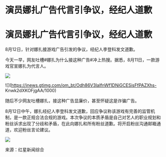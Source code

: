 # 演员娜扎广告代言引争议，经纪人道歉

# 演员娜扎广告代言引争议，经纪人道歉

8月12日，针对娜扎接游戏广告引发的争议，经纪人李登科发文道歉。

今天一早，网友吐槽#娜扎为什么接这种广告#冲上热搜。据悉，8月11日，一款游戏官宣娜扎为代言人。

![](https://inews.gtimg.com/om_bt/OQ5QR06LOjF8Vge1pO6DDozrARzYH1uiBFU2lJBoE2148AA/1000)

![](https://inews.gtimg.com/om_bt/Odh86V3laIfnWf1DNiGCESisFfPAZXhs-
Knwk2dXKOFjgAA/1000)

随后不少网友吐槽娜扎，接这种广告显廉价，甚至怀疑这是诈骗广告。

8月12日中午，娜扎经纪人李登科发文道歉，回应争议称该游戏有完善的监管机制，是一款正规合法合规的游戏。本次争议的本质矛盾是自己对艺人的职业规划和粉丝诉求出现了分歧和矛盾，在此向娜扎和所有粉丝道歉。将开启粉丝沟通邮箱通道，欢迎粉丝言论建议。

![](https://inews.gtimg.com/om_bt/OAOxO9cfU23Y2HUmlikqfHjWLmnh8rWCKKCo9NJOpY5GEAA/1000)

来源：红星新闻综合


